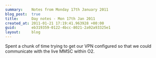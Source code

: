 ```yaml
---
summary:    Notes from Monday 17th January 2011
blog_post:  true
title:      Day notes - Mon 17th Jan 2011
created_at: 2011-01-21 17:19:41.963928 +00:00
guid:       eb319359-0122-4bcc-8021-2a92a93325e1
layout:     blog
---
```

  Spent a chunk of time trying to get our VPN configured so that we could communicate with the live MMSC within O2.
